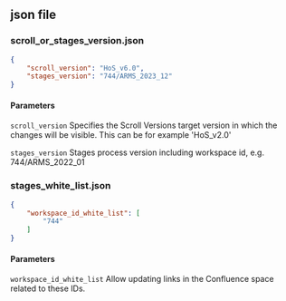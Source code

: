 ## json file
### scroll_or_stages_version.json
```json
{
    "scroll_version": "HoS_v6.0",
    "stages_version": "744/ARMS_2023_12"
}
```

#### Parameters
`scroll_version`
Specifies the Scroll Versions target version in which the changes will be visible. This can be for example 'HoS_v2.0'

`stages_version`
Stages process version including workspace id, e.g. 744/ARMS_2022_01

### stages_white_list.json
```json
{
    "workspace_id_white_list": [
        "744"
    ]
}
```

#### Parameters
`workspace_id_white_list`
Allow updating links in the Confluence space related to these IDs.
